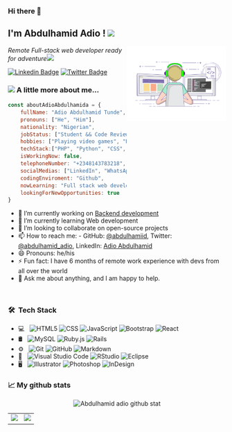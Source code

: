  ### Hi there 👋

<h2>  I'm Abdulhamid Adio ! <img src="https://user-images.githubusercontent.com/95297251/166106683-de6ad15f-a2fc-4f07-adbb-9d478a2343b9.gif" width="70"></h2>

<img align="right" alt="GIF" src="https://raw.githubusercontent.com/devSouvik/devSouvik/master/gif3.gif" width="230"/>
<p><em>Remote Full-stack web developer ready for adventure</em><img src="https://user-images.githubusercontent.com/95297251/166106881-1d6af30e-13dc-45ed-a18b-47db55f822eb.gif" width="50"></p>

[![Linkedin Badge](https://img.shields.io/badge/-Abdulhamid%20Adio-blue?style=flat-square&logo=Linkedin&logoColor=white&link=https://www.linkedin.com/in/ellievillalejos/)](https://www.linkedin.com/in/abdulhamid-adio)
[![Twitter Badge](https://img.shields.io/badge/-@abdulhamid_adio_-1ca0f1?style=flat-square&labelColor=1ca0f1&logo=twitter&logoColor=white&link=https://twitter.com/asia_magana)](https://twitter.com/abdulhamid_adio)
### <img src="https://media.giphy.com/media/kbVuid1Ak3uEHJUMVO/giphy.gif" width="50"> A little more about me...

```javascript
const aboutAdioAbdulhamida = {
    fullName: "Adio Abdulhamid Tunde",
    pronouns: ["He", "Him"],
    nationality: "Nigerian",
    jobStatus: ["Student && Code Reviewer at Microverse"],
    hobbies: ["Playing video games", "Reading", "Solving Coding Challenges"],
    techStack:["PHP", "Python", "CSS", "JavaScript", "Ruby", "HTML", "SQL", "Bootstrap"],
    isWorkingNow: false,
    telephoneNumber: "+2348143783218",
    socialMedias: ["LinkedIn", "WhatsApp", "Twitter"],
    codingEnviroment: "Github",
    nowLearning: "Full stack web developement at Microverse",
    lookingForNewOpportunities: true    
}
```

- 🔭 I’m currently working on  [Backend development](https://maganaasiati.github.io)
- 🌱 I’m currently learning Web development
- 👯 I’m looking to collaborate on open-source projects
- 📫 How to reach me: - GitHub: [@abdulhamiid](https://github.com/abdulhamiid), Twitter: [@abdulhamid_adio](https://twitter.com/abdulhamid_adio), LinkedIn: [Adio Abdulhamid](https://www.linkedin.com/in/abdulhamid-adio)
- 😄 Pronouns: he/his
- ⚡ Fun fact: I have 6 months of remote work experience with devs from all over the world
- 💬 Ask me about anything, and I am happy to help.

<br>

<!-- <img src="https://media.tenor.com/images/df8c44a1d20ab367fdcb21880985fd33/tenor.gif" align="right"  width="30%"/> -->
<h3> 🛠 &nbsp;Tech Stack</h3>

- 💻 &nbsp;
  ![HTML5](https://img.shields.io/badge/-HTML5-333333?style=flat&logo=HTML5)
  ![CSS](https://img.shields.io/badge/-CSS-333333?style=flat&logo=CSS3&logoColor=1572B6)
  ![JavaScript](https://img.shields.io/badge/-JavaScript-333333?style=flat&logo=javascript)
  ![Bootstrap](https://img.shields.io/badge/-Bootstrap-333333?style=flat&logo=bootstrap&logoColor=563D7C)
  ![React](https://img.shields.io/badge/-React-333333?style=flat&logo=react)
- 🛢 &nbsp;
  ![MySQL](https://img.shields.io/badge/-MySQL-333333?style=flat&logo=mySQL)
  ![Ruby.js](https://img.shields.io/badge/-ruby-333333?style=flat&logo=ruby)
  ![Rails](https://img.shields.io/badge/-Ruby%20on%20Rails-333333?style=flat&logo=ruby-on-rails)
- ⚙️ &nbsp;
  ![Git](https://img.shields.io/badge/-Git-333333?style=flat&logo=git)
  ![GitHub](https://img.shields.io/badge/-GitHub-333333?style=flat&logo=github)
  ![Markdown](https://img.shields.io/badge/-Markdown-333333?style=flat&logo=markdown)
- 🔧 &nbsp;
  ![Visual Studio Code](https://img.shields.io/badge/-Visual%20Studio%20Code-333333?style=flat&logo=visual-studio-code&logoColor=007ACC)
  ![RStudio](https://img.shields.io/badge/-RStudio-333333?style=flat&logo=rstudio)
  ![Eclipse](https://img.shields.io/badge/-Eclipse-333333?style=flat&logo=eclipse-ide&logoColor=2C2255)
- 🖥 &nbsp;
  ![Illustrator](https://img.shields.io/badge/-Illustrator-333333?style=flat&logo=adobe-illustrator)
  ![Photoshop](https://img.shields.io/badge/-Photoshop-333333?style=flat&logo=adobe-photoshop)
  ![InDesign](https://img.shields.io/badge/-InDesign-333333?style=flat&logo=adobe-indesign)

<h3>📈 My github stats</h3>

<p align="center">
  <img height="180em" src="https://github-readme-stats.vercel.app/api/top-langs/?username=abdulhamiid&hide=less,scss,hack&show_icons=true&theme=chartreuse-dark&layout=compact&langs_count=8" alt="Abdulhamid adio github stat" align="center"/>
</p>
<table>
  <tr>
  <td halign="bottom"><img src="https://github-readme-stats.vercel.app/api?username=abdulhamiid&count_private=true&count_public=true&show_icons=true&&theme=chartreuse-dark&include_all_commits=true">
  </td>

  <td halign="bottom"><img src="https://github-readme-streak-stats.herokuapp.com?user=abdulhamiid&theme=chartreuse-dark"></td>
</tr>
</table>


